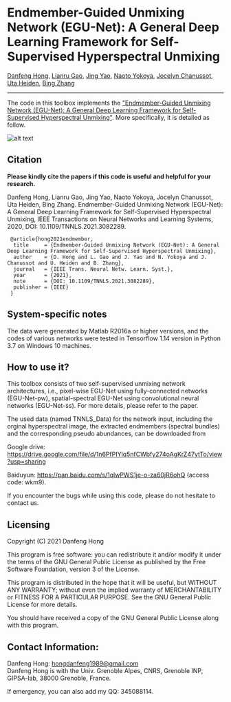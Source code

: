 # Endmember-Guided Unmixing Network (EGU-Net): A General Deep Learning Framework for Self-Supervised Hyperspectral Unmixing

[Danfeng Hong](https://sites.google.com/view/danfeng-hong), [Lianru Gao](https://scholar.google.com/citations?hl=en&user=f6OnhtcAAAAJ), [Jing Yao](https://scholar.google.com/citations?user=1SHd5ygAAAAJ&hl=en), [Naoto Yokoya](https://naotoyokoya.com/), [Jocelyn Chanussot](http://jocelyn-chanussot.net/), [Uta Heiden](https://scholar.google.de/citations?user=xgKwyocAAAAJ&hl=de), [Bing Zhang](http://english.radi.cas.cn/Education/PhDS/201401/t20140109_115415.html)

___________

The code in this toolbox implements the ["Endmember-Guided Unmixing Network (EGU-Net): A General Deep Learning Framework for Self-Supervised Hyperspectral Unmixing"](https://ieeexplore.ieee.org/document/9174822). More specifically, it is detailed as follow.

![alt text](./Motivation.png)


Citation
---------------------

**Please kindly cite the papers if this code is useful and helpful for your research.**

Danfeng Hong, Lianru Gao, Jing Yao, Naoto Yokoya, Jocelyn Chanussot, Uta Heiden, Bing Zhang. Endmember-Guided Unmixing Network (EGU-Net): A General Deep Learning Framework for Self-Supervised Hyperspectral Unmixing, IEEE Transactions on Neural Networks and Learning Systems, 2020, DOI: 10.1109/TNNLS.2021.3082289. 

     @article{hong2021endmember,
      title     = {Endmember-Guided Unmixing Network (EGU-Net): A General Deep Learning Framework for Self-Supervised Hyperspectral Unmixing},
      author    = {D. Hong and L. Gao and J. Yao and N. Yokoya and J. Chanussot and U. Heiden and B. Zhang},
      journal   = {IEEE Trans. Neural Netw. Learn. Syst.}, 
      year      = {2021},
      note      = {DOI: 10.1109/TNNLS.2021.3082289},
      publisher = {IEEE}
     }

System-specific notes
---------------------
The data were generated by Matlab R2016a or higher versions, and the codes of various networks were tested in Tensorflow 1.14 version in Python 3.7 on Windows 10 machines.

How to use it?
---------------------
This toolbox consists of two self-supervised unmixing network architectures, i.e., pixel-wise EGU-Net using fully-connected networks (EGU-Net-pw), spatial-spectral EGU-Net using convolutional neural networks (EGU-Net-ss). For more details, please refer to the paper.

The used data (named TNNLS_Data) for the network input, including the orginal hyperspectral image, the extracted endmembers (spectral bundles) and the corresponding pseudo abundances, can be downloaded from 

Google drive: https://drive.google.com/file/d/1n6PfPIYlq5nfCWbfy274oAgKrZ47ytTo/view?usp=sharing

Baiduyun: https://pan.baidu.com/s/1qlwPWS1je-o-za60jR6ohQ (access code: wkm9).



If you encounter the bugs while using this code, please do not hesitate to contact us.

Licensing
---------

Copyright (C) 2021 Danfeng Hong

This program is free software: you can redistribute it and/or modify it under the terms of the GNU General Public License as published by the Free Software Foundation, version 3 of the License.

This program is distributed in the hope that it will be useful, but WITHOUT ANY WARRANTY; without even the implied warranty of MERCHANTABILITY or FITNESS FOR A PARTICULAR PURPOSE. See the GNU General Public License for more details.

You should have received a copy of the GNU General Public License along with this program.

Contact Information:
--------------------

Danfeng Hong: hongdanfeng1989@gmail.com<br>
Danfeng Hong is with the Univ. Grenoble Alpes, CNRS, Grenoble INP, GIPSA-lab, 38000 Grenoble, France.

If emergency, you can also add my QQ: 345088114.
